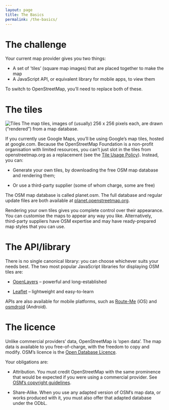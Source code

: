 ```yaml
---
layout: page
title: The Basics
permalink: /the-basics/
---
```


# The challenge
Your current map provider gives you two things:

* A set of ’tiles’ (square map images) that are placed together to make the map
* A JavaScript API, or equivalent library for mobile apps, to view them

To switch to OpenStreetMap, you’ll need to replace both of these.

# The tiles

![Tiles](tiles.png)
The map tiles, images of (usually) 256 x 256 pixels each, are drawn (“rendered”) from a map database.

If you currently use Google Maps, you’ll be using Google’s map tiles, hosted at google.com. Because the OpenStreetMap Foundation is a non-profit organisation with limited resources, you can’t just slot in the tiles from openstreetmap.org as a replacement (see the [Tile Usage Policy](https://wiki.openstreetmap.org/wiki/Tile_usage_policy)). Instead, you can:

* Generate your own tiles, by downloading the free OSM map database and rendering them;

* Or use a third-party supplier (some of whom charge, some are free)

The OSM map database is called planet.osm. The full database and regular update files are both available at [planet.openstreetmap.org](http://planet.openstreetmap.org/).

Rendering your own tiles gives you complete control over their appearance. You can customise the maps to appear any way you like. Alternatively, third-party suppliers have OSM expertise and may have ready-prepared map styles that you can use.

# The API/library

There is no single canonical library: you can choose whichever suits your needs best. The two most popular JavaScript libraries for displaying OSM tiles are:

* [OpenLayers](https://openlayers.org/) – powerful and long-established

* [Leaflet](https://leafletjs.com/) – lightweight and easy-to-learn

APIs are also available for mobile platforms, such as [Route-Me](https://github.com/route-me/route-me) (iOS) and [osmdroid](https://github.com/osmdroid/osmdroid) (Android).

# The licence
Unlike commercial providers’ data, OpenStreetMap is ‘open data’. The map data is available to you free-of-charge, with the freedom to copy and modify. OSM’s licence is the [Open Database Licence](http://opendatacommons.org/licenses/odbl/summary/).

Your obligations are:

* Attribution. You must credit OpenStreetMap with the same prominence that would be expected if you were using a commercial provider. See [OSM’s copyright guidelines](http://www.openstreetmap.org/copyright).

* Share-Alike. When you use any adapted version of OSM’s map data, or works produced with it, you must also offer that adapted database under the ODbL.
